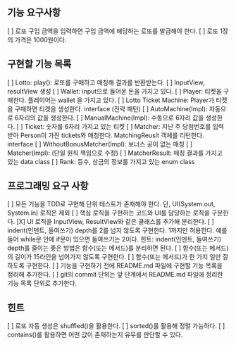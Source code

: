 ## 기능 요구사항
[ ] 로또 구입 금액을 입력하면 구입 금액에 해당하는 로또를 발급해야 한다.
[ ] 로또 1장의 가격은 1000원이다.

## 구현할 기능 목록
[ ] Lotto: play(): 로또를 구매하고 매칭해 결과를 반환받는다.
[ ] InputView, resultView 생성
[ ] Wallet: input으로 들어온 돈을 가지고 있다.
[ ] Player: 티켓을 구매한다. 플레이어는 wallet 을 가지고 있다.
[ ] Lotto Ticket Machine: Player가 티켓을 구매하면 티켓을 생성한다. interface (전략 패턴)
    [ ] AutoMachine(Impl): 자동으로 6자리의 값을 생성한다.
    [ ] ManualMachine(Impl): 수동으로 6자리 값을 생성한다.
[ ] Ticket: 숫자를 6자리 가지고 있는 티켓
[ ] Matcher: 지난 주 당첨번호를 입력받아 Person이 가진 tickets와 매칭한다. MatchingReuslt 객체를 리턴한다. interface
    [ ] WithoutBonusMatcher(Impl): 보너스 공이 없는 매칭
    [ ] Matcher(Impl): (단일 원칙 책임으로 수정)
[ ] MatcherResult: 매칭 결과를 가지고 있는 data class
[ ] Rank: 등수, 상금의 정보를 가지고 있는 enum class

## 프로그래밍 요구 사항
[ ] 모든 기능을 TDD로 구현해 단위 테스트가 존재해야 한다. 단, UI(System.out, System.in) 로직은 제외
[ ] 핵심 로직을 구현하는 코드와 UI를 담당하는 로직을 구분한다.
[X] UI 로직을 InputView, ResultView와 같은 클래스를 추가해 분리한다.
[ ] indent(인덴트, 들여쓰기) depth를 2를 넘지 않도록 구현한다. 1까지만 허용한다.
    예를 들어 while문 안에 if문이 있으면 들여쓰기는 2이다.
    힌트: indent(인덴트, 들여쓰기) depth를 줄이는 좋은 방법은 함수(또는 메서드)를 분리하면 된다.
[ ] 함수(또는 메서드)의 길이가 15라인을 넘어가지 않도록 구현한다.
[ ] 함수(또는 메서드)가 한 가지 일만 잘 하도록 구현한다.
[ ] 기능을 구현하기 전에 README.md 파일에 구현할 기능 목록을 정리해 추가한다.
[ ] git의 commit 단위는 앞 단계에서 README.md 파일에 정리한 기능 목록 단위로 추가한다.

## 힌트
[ ] 로또 자동 생성은 shuffled()을 활용한다.
[ ] sorted()를 활용해 정렬 가능하다.
[ ] contains()를 활용하면 어떤 값이 존재하는지 유무를 판단할 수 있다.